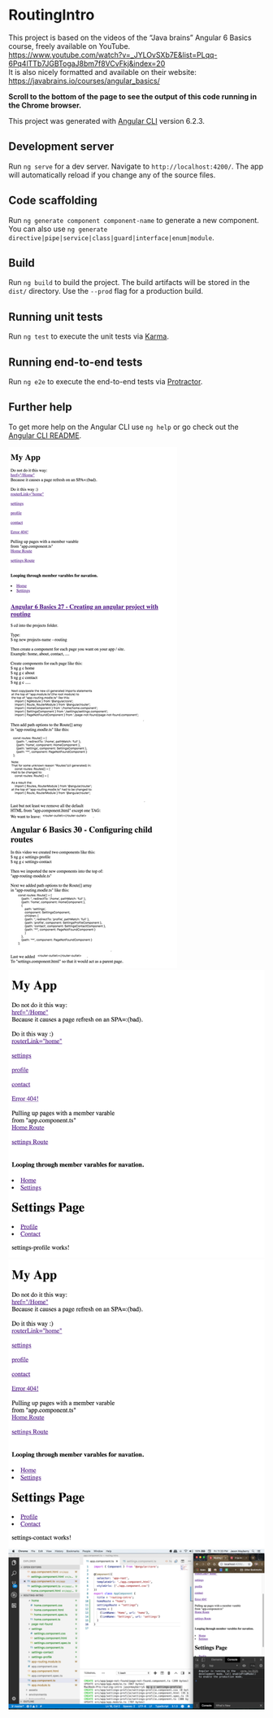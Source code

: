 # RoutingIntro

This project is based on the videos of the “Java brains” Angular 6 Basics course, freely available on YouTube.  
https://www.youtube.com/watch?v=_JYLOvSXb7E&list=PLqq-6Pq4lTTb7JGBTogaJ8bm7f8VCvFkj&index=20  
It is also nicely formatted and available on their website: https://javabrains.io/courses/angular_basics/  

**Scroll to the bottom of the page to see the output of this code running in the Chrome browser.**



This project was generated with [Angular CLI](https://github.com/angular/angular-cli) version 6.2.3.

## Development server

Run `ng serve` for a dev server. Navigate to `http://localhost:4200/`. The app will automatically reload if you change any of the source files.

## Code scaffolding

Run `ng generate component component-name` to generate a new component. You can also use `ng generate directive|pipe|service|class|guard|interface|enum|module`.

## Build

Run `ng build` to build the project. The build artifacts will be stored in the `dist/` directory. Use the `--prod` flag for a production build.

## Running unit tests

Run `ng test` to execute the unit tests via [Karma](https://karma-runner.github.io).

## Running end-to-end tests

Run `ng e2e` to execute the end-to-end tests via [Protractor](http://www.protractortest.org/).

## Further help

To get more help on the Angular CLI use `ng help` or go check out the [Angular CLI README](https://github.com/angular/angular-cli/blob/master/README.md).


![alt text](https://raw.githubusercontent.com/JasonMayberry/routing-intro/master/src/assets/images/localhost_4200_home.png)
![alt text](https://raw.githubusercontent.com/JasonMayberry/routing-intro/master/src/assets/images/localhost_4200_settings_profile.png)
![alt text](https://raw.githubusercontent.com/JasonMayberry/routing-intro/master/src/assets/images/localhost_4200_settings_contact.png)
![alt text](https://raw.githubusercontent.com/JasonMayberry/routing-intro/master/src/assets/images/Workstation-Angular-6-Basics-32-Wrap-Up.png)
